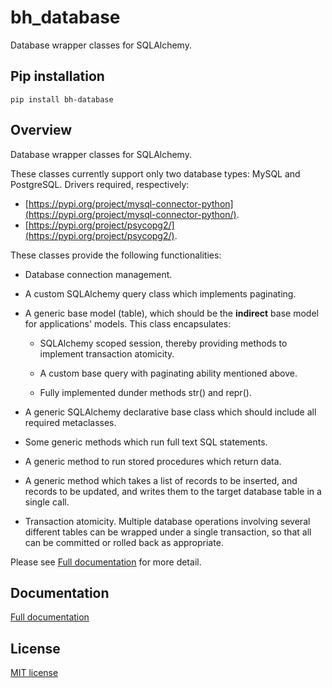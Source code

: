 # bh_database

Database wrapper classes for SQLAlchemy.

## Pip installation

```
pip install bh-database
```

## Overview

Database wrapper classes for SQLAlchemy.

These classes currently support only two database types: MySQL and PostgreSQL. Drivers 
required, respectively:

* [https://pypi.org/project/mysql-connector-python](https://pypi.org/project/mysql-connector-python/).
* [https://pypi.org/project/psycopg2/](https://pypi.org/project/psycopg2/).
    
These classes provide the following functionalities:

* Database connection management.

* A custom SQLAlchemy query class which implements paginating.

* A generic base model (table), which should be the **indirect** base model for 
    applications' models. This class encapsulates:
        
    * SQLAlchemy scoped session, thereby providing methods to implement transaction atomicity.

    * A custom base query with paginating ability mentioned above.

    * Fully implemented dunder methods str() and repr().

* A generic SQLAlchemy declarative base class which should include all required metaclasses.

* Some generic methods which run full text SQL statements.

* A generic method to run stored procedures which return data.

* A generic method which takes a list of records to be inserted, and records to be
    updated, and writes them to the target database table in a single call.

* Transaction atomicity. Multiple database operations involving several different
    tables can be wrapped under a single transaction, so that all can be committed
    or rolled back as appropriate. 

Please see [Full documentation](https://bh-database.readthedocs.io/) for more detail.

## Documentation

[Full documentation](https://bh-database.readthedocs.io/)

## License

[ MIT license ](http://www.opensource.org/licenses/mit-license.php)